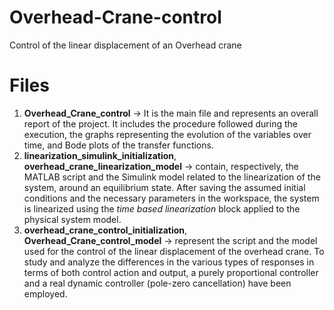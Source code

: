 # Overhead-Crane-control
Control of the linear displacement of an Overhead crane

# Files 
1. **Overhead_Crane_control** -> It is the main file and represents an overall report of the project. It includes the procedure followed during the execution, the graphs representing the evolution of the variables over time, and Bode plots of the transfer functions.
2. **linearization_simulink_initialization**, **overhead_crane_linearization_model** -> contain, respectively, the MATLAB script and the Simulink model related to the linearization of the system, around an equilibrium state. After saving the assumed initial conditions and the necessary parameters in the workspace, the system is linearized using the *time based linearization* block applied to the physical system model.
3. **overhead_crane_control_initialization**, **Overhead_Crane_control_model** -> represent the script and the model used for the control of the linear displacement of the overhead crane. To study and analyze the differences in the various types of responses in terms of both control action and output, a purely proportional controller and a real dynamic controller (pole-zero cancellation) have been employed.
